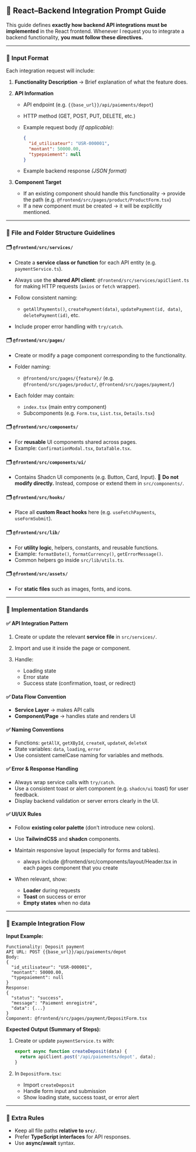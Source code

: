 ## 🧩 **React–Backend Integration Prompt Guide**

This guide defines **exactly how backend API integrations must be implemented** in the React frontend.
Whenever I request you to integrate a backend functionality, **you must follow these directives.**

---

### 🔹 **Input Format**

Each integration request will include:

1. **Functionality Description**
   → Brief explanation of what the feature does.

2. **API Information**

    * API endpoint (e.g. `{{base_url}}/api/paiements/depot`)
    * HTTP method (GET, POST, PUT, DELETE, etc.)
    * Example request body *(if applicable)*:

      ```json
      {
        "id_utilisateur": "USR-000001",
        "montant": 50000.00,
        "typepaiement": null
      }
      ```
    * Example backend response *(JSON format)*

3. **Component Target**

    * If an existing component should handle this functionality → provide the path (e.g. `@frontend/src/pages/product/ProductForm.tsx`)
    * If a new component must be created → it will be explicitly mentioned.

---

### 🔹 **File and Folder Structure Guidelines**

#### 🗂 `@frontend/src/services/`

* Create a **service class or function** for each API entity (e.g. `paymentService.ts`).
* Always use the **shared API client**:
  `@frontend/src/services/apiClient.ts` for making HTTP requests (`axios` or `fetch` wrapper).
* Follow consistent naming:

    * `getAllPayments()`, `createPayment(data)`, `updatePayment(id, data)`, `deletePayment(id)`, etc.
* Include proper error handling with `try/catch`.

#### 🗂 `@frontend/src/pages/`

* Create or modify a page component corresponding to the functionality.
* Folder naming:

    * `@frontend/src/pages/{feature}/` (e.g. `@frontend/src/pages/product/`, `@frontend/src/pages/payment/`)
* Each folder may contain:

    * `index.tsx` (main entry component)
    * Subcomponents (e.g. `Form.tsx`, `List.tsx`, `Details.tsx`)

#### 🗂 `@frontend/src/components/`

* For **reusable** UI components shared across pages.
* Example: `ConfirmationModal.tsx`, `DataTable.tsx`.

#### 🗂 `@frontend/src/components/ui/`

* Contains Shadcn UI components (e.g. Button, Card, Input).
  🔸 **Do not modify directly.**
  Instead, compose or extend them in `src/components/`.

#### 🗂 `@frontend/src/hooks/`

* Place all **custom React hooks** here (e.g. `useFetchPayments`, `useFormSubmit`).

#### 🗂 `@frontend/src/lib/`

* For **utility logic**, helpers, constants, and reusable functions.
* Example: `formatDate()`, `formatCurrency()`, `getErrorMessage()`.
* Common helpers go inside `src/lib/utils.ts`.

#### 🗂 `@frontend/src/assets/`

* For **static files** such as images, fonts, and icons.

---

### 🔹 **Implementation Standards**

#### ✅ API Integration Pattern

1. Create or update the relevant **service file** in `src/services/`.
2. Import and use it inside the page or component.
3. Handle:

    * Loading state
    * Error state
    * Success state (confirmation, toast, or redirect)

#### ✅ Data Flow Convention

* **Service Layer** → makes API calls
* **Component/Page** → handles state and renders UI

#### ✅ Naming Conventions

* Functions: `getAllX`, `getXById`, `createX`, `updateX`, `deleteX`
* State variables: `data`, `loading`, `error`
* Use consistent camelCase naming for variables and methods.

#### ✅ Error & Response Handling

* Always wrap service calls with `try/catch`.
* Use a consistent toast or alert component (e.g. `shadcn/ui` toast) for user feedback.
* Display backend validation or server errors clearly in the UI.

#### ✅ UI/UX Rules

* Follow **existing color palette** (don’t introduce new colors).
* Use **TailwindCSS** and **shadcn** components.
* Maintain responsive layout (especially for forms and tables).
  * always include @frontend/src/components/layout/Header.tsx in each pages component that you create 
* When relevant, show:

    * **Loader** during requests
    * **Toast** on success or error
    * **Empty states** when no data

---

### 🔹 **Example Integration Flow**

**Input Example:**

```text
Functionality: Deposit payment
API URL: POST {{base_url}}/api/paiements/depot
Body:
{
  "id_utilisateur": "USR-000001",
  "montant": 50000.00,
  "typepaiement": null
}
Response:
{
  "status": "success",
  "message": "Paiement enregistré",
  "data": {...}
}
Component: @frontend/src/pages/payment/DepositForm.tsx
```

**Expected Output (Summary of Steps):**

1. Create or update `paymentService.ts` with:

   ```ts
   export async function createDeposit(data) {
     return apiClient.post('/api/paiements/depot', data);
   }
   ```
2. In `DepositForm.tsx`:

    * Import `createDeposit`
    * Handle form input and submission
    * Show loading state, success toast, or error alert

---

### 🔹 **Extra Rules**

* Keep all file paths **relative to `src/`**.
* Prefer **TypeScript interfaces** for API responses.
* Use **async/await** syntax.